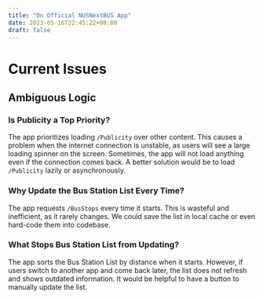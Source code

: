 ```yaml
---
title: "On Official NUSNextBUS App"
date: 2023-05-16T22:45:22+08:00
draft: false
---
```


# Current Issues

## Ambiguous Logic

### Is Publicity a Top Priority?

The app prioritizes loading `/Publicity` over other content.
This causes a problem when the internet connection is unstable,
as users will see a large loading spinner on the screen.
Sometimes, the app will not load anything even if the connection comes back.
A better solution would be to load `/Publicity` lazily or asynchronously.

### Why Update the Bus Station List Every Time?

The app requests `/BusStops` every time it starts.
This is wasteful and inefficient,
as it rarely changes.
We could save the list in local cache
or even hard-code them into codebase.

### What Stops Bus Station List from Updating?

The app sorts the Bus Station List by distance when it starts.
However, if users switch to another app and come back later,
the list does not refresh and shows outdated information.
It would be helpful to have a button to manually update the list.
